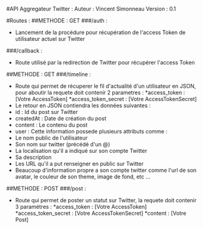 #API Aggregateur Twitter :
Auteur : Vincent Simonneau
Version : 0.1

#Routes : 
##METHODE : GET
###/auth :
- Lancement de la procédure pour récupération de l'access Token de utilisateur actuel sur Twitter

###/callback : 
- Route utilisé par la redirection de Twitter pour récupérer l'access Token

##METHODE : GET
###/timeline :
- Route qui permet de récuperer le fil d'actualité d'un utilisateur en JSON, pour aboutir la requete doit contenir 2 parametres :
*access_token : [Votre AccessToken]
*access_token_secret : [Votre AccessTokenSecret]
- Le retour en JSON contiendra les données suivantes :
- id : Id du post sur Twitter
- createdAt : Date de création du post
- content : Le contenu du post
- user : Cette information possede plusieurs attributs comme :
- Le nom public de l'utilisateur
- Son nom sur twitter (précédé d'un @)
- La localisation qu'il a indiqué sur son compte Twitter
- Sa description
- Les URL qu'il a put renseigner en public sur Twitter
- Beaucoup d'information propre a son compte twitter comme l'url de son avatar, le couleur de son theme, image de fond, etc ...

##METHODE : POST
###/post :
- Route qui permet de poster un statut sur Twitter, la requete doit contenir 3 paramétres :
*access_token : [Votre AccessToken]
*access_token_secret : [Votre AccessTokenSecret]
*content : [Votre Post]